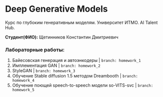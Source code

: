 # Deep Generative Models
Курс по глубоким генеративным моделям. Университет ИТМО. AI Talent Hub.

**Студент(ФИО):** Щетинников Константин Дмитриевич

### Лабораторные работы:

1. Байесовская генерация и автоэнкодеры | `branch: homework_1`
2. Имплементация GAN | `branch: homework_2`
3. StyleGAN | `branch: homework_3`
4. Обучение Stable diffusion 1.5 методом Dreambooth | `branch: homework_4`
5. Обучение поющей speech-to-speech модели so-VITS-svc | `branch: homework_5`
